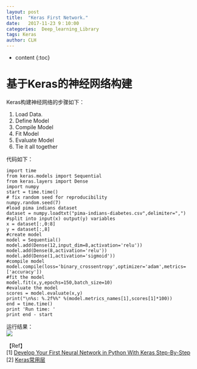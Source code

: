 ```yaml
---
layout: post
title:  "Keras First Network."
date:   2017-11-23 9：10:00
categories:  Deep_learning_Library
tags: Keras
author: CLH
---
```


* content
{:toc}

# 基于Keras的神经网络构建 #
Keras构建神经网络的步骤如下：     


1. Load Data.
2. Define Model
3. Compile Model
4. Fit Model
5. Evaluate Model
6. Tie it all together    


代码如下：    

	import time
	from keras.models import Sequential
	from keras.layers import Dense
	import numpy
	start = time.time()
	# fix random seed for reproducibility
	numpy.random.seed(7)
	#load pima indians dataset
	dataset = numpy.loadtxt("pima-indians-diabetes.csv",delimiter=",")
	#split into input(x) output(y) variables
	x = dataset[:,0:8]
	y = dataset[:,8]
	#create model
	model = Sequential()
	model.add(Dense(12,input_dim=8,activation='relu'))
	model.add(Dense(8,activation='relu'))
	model.add(Dense(1,activation='sigmoid'))
	#compile model
	model.compile(loss='binary_crossentropy',optimizer='adam',metrics=['accuracy'])
	#fit the model
	model.fit(x,y,epochs=150,batch_size=10)
	#evaluate the model
	scores = model.evaluate(x,y)
	print("\n%s: %.2f%%" %(model.metrics_names[1],scores[1]*100))
	end = time.time()
	print 'Run time: '
	print end - start     

运行结果：    
![](https://i.imgur.com/FCMlu52.png)

【Ref】  
[1] [Develop Your First Neural Network in Python With Keras Step-By-Step](https://machinelearningmastery.com/tutorial-first-neural-network-python-keras/)      
[2] [Keras常用层](http://keras-cn.readthedocs.io/en/latest/layers/core_layer/)     
